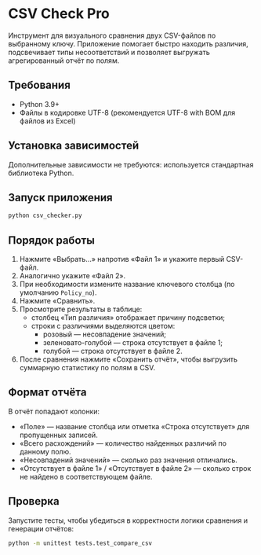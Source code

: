 # CSV Check Pro

Инструмент для визуального сравнения двух CSV-файлов по выбранному ключу. Приложение помогает быстро находить различия, подсвечивает типы несоответствий и позволяет выгружать агрегированный отчёт по полям.

## Требования
- Python 3.9+
- Файлы в кодировке UTF-8 (рекомендуется UTF-8 with BOM для файлов из Excel)

## Установка зависимостей
Дополнительные зависимости не требуются: используется стандартная библиотека Python.

## Запуск приложения
```bash
python csv_checker.py
```

## Порядок работы
1. Нажмите «Выбрать…» напротив «Файл 1» и укажите первый CSV-файл.
2. Аналогично укажите «Файл 2».
3. При необходимости измените название ключевого столбца (по умолчанию `Policy_no`).
4. Нажмите «Сравнить».
5. Просмотрите результаты в таблице:
   - столбец «Тип различия» отображает причину подсветки;
   - строки с различиями выделяются цветом:
     - розовый — несовпадение значений;
     - зеленовато-голубой — строка отсутствует в файле 1;
     - голубой — строка отсутствует в файле 2.
6. После сравнения нажмите «Сохранить отчёт», чтобы выгрузить суммарную статистику по полям в CSV.

## Формат отчёта
В отчёт попадают колонки:
- «Поле» — название столбца или отметка «Строка отсутствует» для пропущенных записей.
- «Всего расхождений» — количество найденных различий по данному полю.
- «Несовпадений значений» — сколько раз значения отличались.
- «Отсутствует в файле 1» / «Отсутствует в файле 2» — сколько строк не найдено в соответствующем файле.

## Проверка
Запустите тесты, чтобы убедиться в корректности логики сравнения и генерации отчётов:
```bash
python -m unittest tests.test_compare_csv
```
